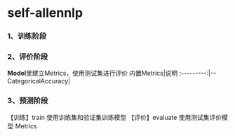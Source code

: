 # self-allennlp
### 1、训练阶段

### 2、评价阶段
**Model**里建立Metrics，使用测试集进行评价
内置Metrics|说明
:---------:|--
CategoricalAccuracy| 
### 3、预测阶段

【训练】train   使用训练集和验证集训练模型
【评价】evaluate   使用测试集评价模型    Metrics
